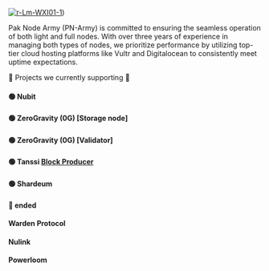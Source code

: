 <a href="https://imgbb.com/"><img src="https://i.ibb.co/VBGcxk5/r-Lm-WXI01-1.png" alt="r-Lm-WXI01-1" border="0"></a>)



Pak Node Army (PN-Army) is committed to ensuring the seamless operation of both light and full nodes. With over three years of experience in managing both types of nodes, we prioritize performance by utilizing top-tier cloud hosting platforms like Vultr and Digitalocean to consistently meet uptime expectations.

🌟 Projects we currently supporting 🌟
#### 🟢 Nubit
#### 🟢 ZeroGravity (0G) [Storage node]
#### 🟢 ZeroGravity (0G) [Validator]
#### 🟢 Tanssi [Block Producer](https://telemetry.polkadot.io/#list/0x27aafd88e5921f5d5c6aebcd728dacbbf5c2a37f63e2eda301f8e0def01c43ea)
#### 🟢 Shardeum

#### 🔴 ended
####  Warden Protocol
####  Nulink 
####  Powerloom



<!---
Paknodesarmy/Paknodesarmy is a ✨ special ✨ repository because its `README.md` (this file) appears on your GitHub profile.
You can click the Preview link to take a look at your changes.
--->
